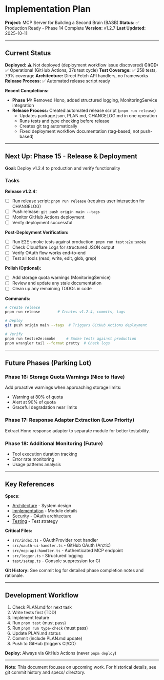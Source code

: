 # Implementation Plan

**Project:** MCP Server for Building a Second Brain (BASB)
**Status:** ✅ Production Ready - Phase 14 Complete
**Version:** v1.2.7
**Last Updated:** 2025-10-11

---

## Current Status

**Deployed:** ⚠️ Not deployed (deployment workflow issue discovered)
**CI/CD:** ✅ Operational (GitHub Actions, 37s test cycle)
**Test Coverage:** ✅ 258 tests, 79% coverage
**Architecture:** Direct Fetch API handlers, no frameworks
**Release Process:** ✅ Automated release script ready

**Recent Completions:**
- **Phase 14:** Removed Hono, added structured logging, MonitoringService integration
- **Release Process:** Created automated release script (`pnpm run release`)
  - Updates package.json, PLAN.md, CHANGELOG.md in one operation
  - Runs tests and type checking before release
  - Creates git tag automatically
  - Fixed deployment workflow documentation (tag-based, not push-based)

---

## Next Up: Phase 15 - Release & Deployment

**Goal:** Deploy v1.2.4 to production and verify functionality

### Tasks

**Release v1.2.4:**
- [ ] Run release script: `pnpm run release` (requires user interaction for CHANGELOG)
- [ ] Push release: `git push origin main --tags`
- [ ] Monitor GitHub Actions deployment
- [ ] Verify deployment successful

**Post-Deployment Verification:**
- [ ] Run E2E smoke tests against production: `pnpm run test:e2e:smoke`
- [ ] Check Cloudflare Logs for structured JSON output
- [ ] Verify OAuth flow works end-to-end
- [ ] Test all tools (read, write, edit, glob, grep)

**Polish (Optional):**
- [ ] Add storage quota warnings (MonitoringService)
- [ ] Review and update any stale documentation
- [ ] Clean up any remaining TODOs in code

**Commands:**
```bash
# Create release
pnpm run release        # Creates v1.2.4, commits, tags

# Deploy
git push origin main --tags  # Triggers GitHub Actions deployment

# Verify
pnpm run test:e2e:smoke     # Smoke tests against production
pnpm wrangler tail --format pretty  # Check logs
```

---

## Future Phases (Parking Lot)

### Phase 16: Storage Quota Warnings (Nice to Have)
Add proactive warnings when approaching storage limits:
- Warning at 80% of quota
- Alert at 90% of quota
- Graceful degradation near limits

### Phase 17: Response Adapter Extraction (Low Priority)
Extract Hono response adapter to separate module for better testability.

### Phase 18: Additional Monitoring (Future)
- Tool execution duration tracking
- Error rate monitoring
- Usage patterns analysis

---

## Key References

**Specs:**
- [Architecture](specs/architecture.md) - System design
- [Implementation](specs/implementation.md) - Module details
- [Security](specs/security.md) - OAuth architecture
- [Testing](specs/testing.md) - Test strategy

**Critical Files:**
- `src/index.ts` - OAuthProvider root handler
- `src/oauth-ui-handler.ts` - GitHub OAuth (Arctic)
- `src/mcp-api-handler.ts` - Authenticated MCP endpoint
- `src/logger.ts` - Structured logging
- `test/setup.ts` - Console suppression for CI

**Git History:**
See commit log for detailed phase completion notes and rationale.

---

## Development Workflow

1. Check PLAN.md for next task
2. Write tests first (TDD)
3. Implement feature
4. Run `pnpm test` (must pass)
5. Run `pnpm run type-check` (must pass)
6. Update PLAN.md status
7. Commit (include PLAN.md update)
8. Push to GitHub (triggers CI/CD)

**Deploy:** Always via GitHub Actions (never `pnpm deploy`)

---

**Note:** This document focuses on upcoming work. For historical details, see git commit history and specs/ directory.
